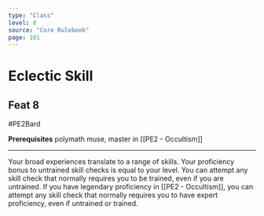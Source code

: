 ```yaml
---
type: "Class"
level: 8
source: "Core Rulebook"
page: 101
---
```

# Eclectic Skill
## Feat 8
#PE2Bard

**Prerequisites** polymath muse, master in [[PE2 - Occultism]]

---
Your broad experiences translate to a range of skills. Your proficiency bonus to untrained skill checks is equal to your level. You can attempt any skill check that normally requires you to be trained, even if you are untrained. If you have legendary proficiency in [[PE2 - Occultism]], you can attempt any skill check that normally requires you to have expert proficiency, even if untrained or trained.